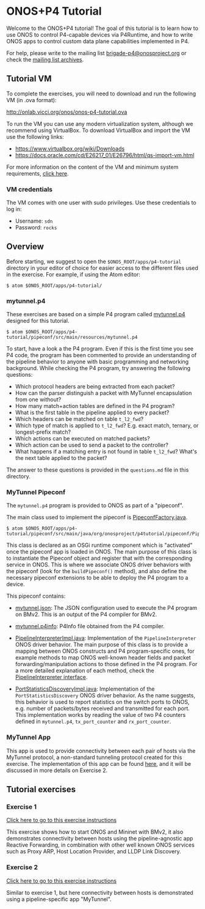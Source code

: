 # ONOS+P4 Tutorial

Welcome to the ONOS+P4 tutorial! The goal of this tutorial is to learn how to
use ONOS to control P4-capable devices via P4Runtime, and how to write ONOS apps
to control custom data plane capabilities implemented in P4.

For help, please write to the mailing list
[brigade-p4@onosproject.org](mailto:brigade-p4@onosproject.org) or check the
[mailing list archives](https://groups.google.com/a/onosproject.org/forum/#!forum/brigade-p4).

## Tutorial VM

To complete the exercises, you will need to download and run the following VM
(in .ova format):

<http://onlab.vicci.org/onos/onos-p4-tutorial.ova>

To run the VM you can use any modern virtualization system, although we
recommend using VirtualBox. To download VirtualBox and import the VM use the
following links:

* <https://www.virtualbox.org/wiki/Downloads>
* <https://docs.oracle.com/cd/E26217_01/E26796/html/qs-import-vm.html>

For more information on the content of the VM and minimum system requirements,
[click here](../../tools/dev/p4vm/README.md).

### VM credentials

The VM comes with one user with sudo privileges. Use these credentials to log in:

* Username: `sdn`
* Password: `rocks`

## Overview

Before starting, we suggest to open the `$ONOS_ROOT/apps/p4-tutorial` directory
in your editor of choice for easier access to the different files used in the
exercise. For example, if using the Atom editor:

```
$ atom $ONOS_ROOT/apps/p4-tutorial/
```

### mytunnel.p4

These exercises are based on a simple P4 program called
[mytunnel.p4](pipeconf/src/main/resources/mytunnel.p4) designed for this
tutorial.

```
$ atom $ONOS_ROOT/apps/p4-tutorial/pipeconf/src/main/resources/mytunnel.p4
```

To start, have a look a the P4 program. Even if this is the first time you see
P4 code, the program has been commented to provide an understanding of the
pipeline behavior to anyone with basic programming and networking background.
While checking the P4 program, try answering the following questions:

* Which protocol headers are being extracted from each packet?
* How can the parser distinguish a packet with MyTunnel encapsulation from one
    without?
* How many match+action tables are defined in the P4 program?
* What is the first table in the pipeline applied to every packet?
* Which headers can be matched on table `t_l2_fwd`?
* Which type of match is applied to `t_l2_fwd`? E.g. exact match, ternary, or
    longest-prefix match?
* Which actions can be executed on matched packets?
* Which action can be used to send a packet to the controller?
* What happens if a matching entry is not found in table `t_l2_fwd`? What's the
    next table applied to the packet?

The answer to these questions is provided in the `questions.md` file in this
directory.

### MyTunnel Pipeconf

The `mytunnel.p4` program is provided to ONOS as part of a "pipeconf".

The main class used to implement the pipeconf is
[PipeconfFactory.java](pipeconf/src/main/java/org/onosproject/p4tutorial/pipeconf/PipeconfFactory.java).

```
$ atom $ONOS_ROOT/apps/p4-tutorial/pipeconf/src/main/java/org/onosproject/p4tutorial/pipeconf/PipeconfFactory.java
```

This class is declared as an OSGi runtime component which is "activated" once
the pipeconf app is loaded in ONOS. The main purpose of this class is to
instantiate the Pipeconf object and register that with the corresponding service
in ONOS. This is where we associate ONOS driver behaviors with the pipeconf
(look for the `buildPipeconf()` method), and also define the necessary pipeconf
extensions to be able to deploy the P4 program to a device.

This pipeconf contains:

* [mytunnel.json](pipeconf/src/main/resources/mytunnel.json):
The JSON configuration used to execute the P4 program on BMv2. This is an output
of the P4 compiler for BMv2.

* [mytunnel.p4info](pipeconf/src/main/resources/mytunnel.p4info):
P4Info file obtained from the P4 compiler.

* [PipelineInterpreterImpl.java](pipeconf/src/main/java/org/onosproject/p4tutorial/pipeconf/PipelineInterpreterImpl.java):
Implementation of the `PipelineInterpreter` ONOS driver behavior. The main
purpose of this class is to provide a mapping between ONOS constructs and P4
program-specific ones, for example methods to map ONOS well-known header fields
and packet forwarding/manipulation actions to those defined in the P4 program.
For a more detailed explanation of each method, check the
[PipelineInterpreter interface](../../core/api/src/main/java/org/onosproject/net/pi/model/PiPipelineInterpreter.java).

* [PortStatisticsDiscoveryImpl.java](pipeconf/src/main/java/org/onosproject/p4tutorial/pipeconf/PipelineInterpreterImpl.java):
Implementation of the `PortStatisticsDiscovery` ONOS driver behavior. As the
name suggests, this behavior is used to report statistics on the switch ports to
ONOS, e.g. number of packets/bytes received and transmitted for each port. This
implementation works by reading the value of two P4 counters defined in
`mytunnel.p4`, `tx_port_counter` and `rx_port_counter`.

### MyTunnel App

This app is used to provide connectivity between each pair of hosts via the
MyTunnel protocol, a non-standard tunneling protocol created for this exercise.
The implementation of this app can be found
[here](mytunnel/src/main/java/org/onosproject/p4tutorial/mytunnel/MyTunnelApp.java),
and it will be discussed in more details on Exercise 2.

## Tutorial exercises

### Exercise 1

[Click here to go to this exercise instructions](exercise-1.md)

This exercise shows how to start ONOS and Mininet with BMv2, it also
demonstrates connectivity between hosts using the pipeline-agnostic app
Reactive Forwarding, in combination with other well known ONOS services such as
Proxy ARP, Host Location Provider, and LLDP Link Discovery.

### Exercise 2

[Click here to go to this exercise instructions](exercise-2.md)

Similar to exercise 1, but here connectivity between hosts is demonstrated using
a pipeline-specific app "MyTunnel".

